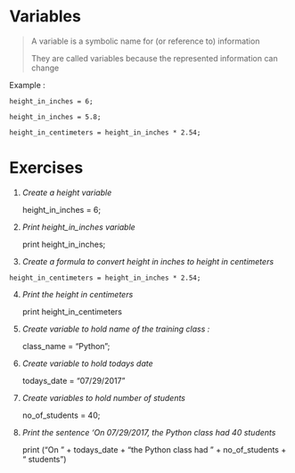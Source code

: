 

# **Variables**

> A variable is a symbolic name for (or reference to) information
>
> They are called variables because the represented information can
> change

Example :

    height_in_inches = 6;

    height_in_inches = 5.8;

    height_in_centimeters = height_in_inches * 2.54;

 


# Exercises


1. *Create a height variable*


    height_in_inches = 6;

2. *Print height_in_inches variable*



    print height_in_inches;  

3. *Create a formula to convert height in inches to height in centimeters*
>



    height_in_centimeters = height_in_inches * 2.54;

4. *Print the height in centimeters*



    print height_in_centimeters

5. *Create variable to hold name of the training class :*



    class_name = “Python”;

6. *Create variable to hold todays date*



    todays_date = “07/29/2017”

7. *Create variables to hold number of students*



    no_of_students = 40;

8. *Print the sentence ‘On 07/29/2017, the Python class had 40 students*



    print (“On ” + todays_date + “the Python class had ” + no_of_students + “ students”)

